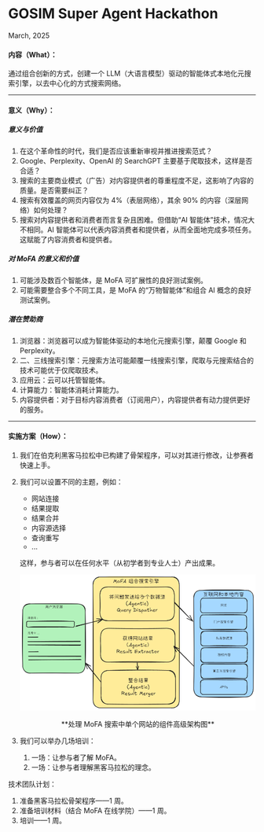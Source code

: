 # GOSIM Super Agent Hackathon

March, 2025

#### 内容（What）：

通过组合创新的方式，创建一个 LLM（大语言模型）驱动的智能体式本地化元搜索引擎，以去中心化的方式搜索网络。

------

#### 意义（Why）：

##### 意义与价值

1. 在这个革命性的时代，我们是否应该重新审视并推进搜索范式？
2. Google、Perplexity、OpenAI 的 SearchGPT 主要基于爬取技术，这样是否合适？
3. 搜索的主要商业模式（广告）对内容提供者的尊重程度不足，这影响了内容的质量。是否需要纠正？
4. 搜索有效覆盖的网页内容仅为 4%（表层网络），其余 90% 的内容（深层网络）如何处理？
5. 搜索对内容提供者和消费者而言复杂且困难。但借助“AI 智能体”技术，情况大不相同。AI 智能体可以代表内容消费者和提供者，从而全面地完成多项任务。这赋能了内容消费者和提供者。

##### 对 MoFA 的意义和价值

1. 可能涉及数百个智能体，是 MoFA 可扩展性的良好测试案例。
2. 可能需要整合多个不同工具，是 MoFA 的“万物智能体”和组合 AI 概念的良好测试案例。

##### 潜在赞助商

1. 浏览器：浏览器可以成为智能体驱动的本地化元搜索引擎，颠覆 Google 和 Perplexity。
2. 二、三线搜索引擎：元搜索方法可能颠覆一线搜索引擎，爬取与元搜索结合的技术可能优于仅爬取技术。
3. 应用云：云可以托管智能体。
4. 计算能力：智能体消耗计算能力。
5. 内容提供者：对于目标内容消费者（订阅用户），内容提供者有动力提供更好的服务。

------

#### 实施方案（How）：

1. 我们在伯克利黑客马拉松中已构建了骨架程序，可以对其进行修改，让参赛者快速上手。

2. 我们可以设置不同的主题，例如：

   - 网站连接
   - 结果提取
   - 结果合并
   - 内容源选择
   - 查询重写
   - ...

   这样，参与者可以在任何水平（从初学者到专业人士）产出成果。

   ![](../../images/flow.png)

   <center>**处理 MoFA 搜索中单个网站的组件高级架构图**</center>

3. 我们可以举办几场培训：

   1. 一场：让参与者了解 MoFA。
   2. 一场：让参与者理解黑客马拉松的理念。

技术团队计划：

1. 准备黑客马拉松骨架程序——1 周。
2. 准备培训材料（结合 MoFA 在线学院）——1 周。
3. 培训——1 周。

